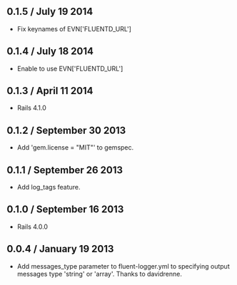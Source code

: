 ## 0.1.5 / July 19 2014

 * Fix keynames of EVN['FLUENTD_URL']

## 0.1.4 / July 18 2014

 * Enable to use EVN['FLUENTD_URL']

## 0.1.3 / April 11 2014

 * Rails 4.1.0

## 0.1.2 / September 30 2013

 * Add 'gem.license = "MIT"' to gemspec.

## 0.1.1 / September 26 2013

 * Add log_tags feature.

## 0.1.0 / September 16 2013

 * Rails 4.0.0

## 0.0.4 / January 19 2013

 * Add messages_type parameter to fluent-logger.yml to specifying
   output messages type 'string' or 'array'.  Thanks to davidrenne.
